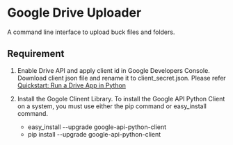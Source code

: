 # Google Drive Uploader #

A command line interface to upload buck files and folders.

## Requirement ##

1. Enable Drive API and apply client id in Google Developers Console.
   Download client json file and rename it to client_secret.json.
   Please refer [Quickstart: Run a Drive App in Python][quickstart]

2. Install the Gogole Clinent Library.
   To install the Google API Python Client on a system, you must use either the pip command or easy_install command.
   * easy_install --upgrade google-api-python-client
   * pip install --upgrade google-api-python-client

[quickstart]: https://developers.google.com/drive/web/quickstart/quickstart-python


